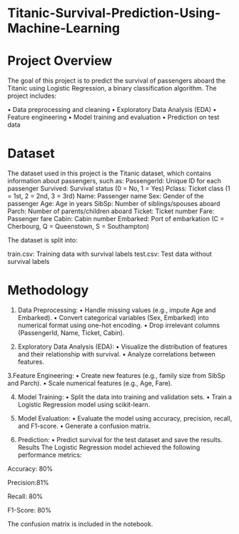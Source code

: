 # Titanic-Survival-Prediction-Using-Machine-Learning
# Project Overview
The goal of this project is to predict the survival of passengers aboard the Titanic using Logistic Regression, a binary classification algorithm. The project includes:

• Data preprocessing and cleaning
• Exploratory Data Analysis (EDA)
• Feature engineering
• Model training and evaluation
• Prediction on test data

# Dataset
The dataset used in this project is the Titanic dataset, which contains information about passengers, such as:
PassengerId: Unique ID for each passenger
Survived: Survival status (0 = No, 1 = Yes)
Pclass: Ticket class (1 = 1st, 2 = 2nd, 3 = 3rd)
Name: Passenger name
Sex: Gender of the passenger
Age: Age in years
SibSp: Number of siblings/spouses aboard
Parch: Number of parents/children aboard
Ticket: Ticket number
Fare: Passenger fare
Cabin: Cabin number
Embarked: Port of embarkation (C = Cherbourg, Q = Queenstown, S = Southampton)

The dataset is split into:

train.csv: Training data with survival labels
test.csv: Test data without survival labels

# Methodology
1. Data Preprocessing:
• Handle missing values (e.g., impute Age and Embarked).
• Convert categorical variables (Sex, Embarked) into numerical format using one-hot encoding.
• Drop irrelevant columns (PassengerId, Name, Ticket, Cabin).

2. Exploratory Data Analysis (EDA):
• Visualize the distribution of features and their relationship with survival.
• Analyze correlations between features.

3.Feature Engineering:
• Create new features (e.g., family size from SibSp and Parch).
• Scale numerical features (e.g., Age, Fare).

4. Model Training:
• Split the data into training and validation sets.
• Train a Logistic Regression model using scikit-learn.

5. Model Evaluation:
• Evaluate the model using accuracy, precision, recall, and F1-score.
• Generate a confusion matrix.

6. Prediction:
• Predict survival for the test dataset and save the results.
Results
The Logistic Regression model achieved the following performance metrics:

Accuracy: 80%

Precision:81%

Recall: 80%

F1-Score: 80%

The confusion matrix is included in the notebook.
